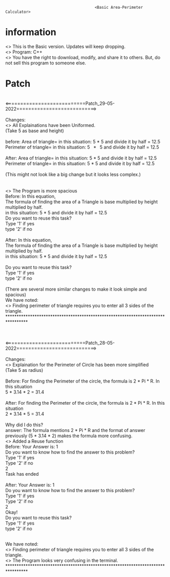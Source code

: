                                            <Basic Area-Perimeter Calculator> 
# information                                                  
  <> This is the Basic version. Updates will keep dropping. <br />
  <> Program: C++ <br />
  <> You have the right to download, modify, and share it to others. But, do not sell this program to someone else. <br />

  
 
# Patch
<br /> <===========================Patch_29-05-2022===========================> <br /> <br />
  Changes: <br />
    <> All Explainations have been Uniformed. <br />
      (Take 5 as base and height) <br /> <br />
      before: Area of triangle= in this situation: 5 * 5 and divide it by half = 12.5 <br />
              Perimeter of triangle= in this situation: 5&ensp; * &ensp;5 and divide it by half = 12.5 <br />
      <br /> After: Area of triangle= in this situation: 5  *  5 and divide it by half = 12.5 <br />
             Perimeter of triangle=   in this situation: 5  *  5 and divide it by half = 12.5 <br />
              <br /> (This might not look like a big change but it looks less complex.)  <br /> <br /> <br /> 
    <> The Program is more spacious <br />
      Before: In this equation,  <br />
        The formula of finding the area of a Triangle is base multiplied by height multiplied by half. <br />
        in this situation: 5 * 5 and divide it by half = 12.5 <br /> 
        Do you want to reuse this task? <br />
        Type '1' if yes <br /> 
        type '2' if no <br />
      <br /> After: In this equation,  <br />
        The formula of finding the area of a Triangle is base multiplied by height multiplied by half. <br />
        in this situation: 5 * 5 and divide it by half = 12.5 <br /> <br />
        Do you want to reuse this task? <br /> 
        Type '1' if yes <br /> 
        type '2' if no <br /> <br /> 
        (There are several more similar changes to make it look simple and spacious) <br /> 
        We have noted: <br />
    <> Finding perimeter of triangle requires you to enter all 3 sides of the triangle. <br />
        ********************************************************************************* <br />  <br /> 

<br /> <===========================Patch_28-05-2022===========================> <br /> <br />
  Changes: <br />
    <> Explaination for the Perimeter of Circle has been more simplified <br />
        (Take 5 as radius) <br /> <br />
       Before: For finding the Perimeter of the circle, the formula is 2 * Pi * R. In this situation <br />
                5 * 3.14 * 2 = 31.4 <br /> <br />
       After:  For finding the Perimeter of the circle, the formula is 2 * Pi * R. In this situation <br />
                2 * 3.14 * 5 = 31.4 <br /> <br />
       Why did I do this? <br />
       answer: The formula mentions 2 * Pi * R and the format of answer previously (5 * 3.14 * 2) makes the formula more confusing. <br />
    <> Added a Reuse function <br />
      Before: Your Answer is: 1 <br />
      Do you want to know how to find the answer to this problem? <br />
      Type '1' if yes <br />
      Type '2' if no <br />
      2 <br />
      Task has ended <br /> <br />
      After: Your Answer is: 1  <br />
      Do you want to know how to find the answer to this problem? <br />
      Type '1' if yes <br />
      Type '2' if no <br />
      2 <br />
      Okay! <br />
      Do you want to reuse this task? <br />
      Type '1' if yes <br /> 
      type '2' if no <br /> <br /> 

  We have noted: <br />
    <> Finding perimeter of triangle requires you to enter all 3 sides of the triangle. <br />
    <> The Program looks very confusing in the terminal. <br />
      ********************************************************************************* 

